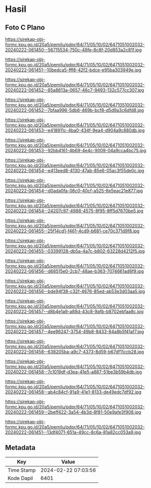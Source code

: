# Hasil

## Foto C Plano

https://sirekap-obj-formc.kpu.go.id/20a5/pemilu/pdpr/64/71/05/10/02/6471051002032-20240222-061450--56715534-750c-48fe-8c8f-20d853a2c81f.jpg

https://sirekap-obj-formc.kpu.go.id/20a5/pemilu/pdpr/64/71/05/10/02/6471051002032-20240222-061451--10bedca5-fff8-42f2-bdce-e95ba303949e.jpg

https://sirekap-obj-formc.kpu.go.id/20a5/pemilu/pdpr/64/71/05/10/02/6471051002032-20240222-061452--85a8813a-0657-46c7-9493-132c577cc307.jpg

https://sirekap-obj-formc.kpu.go.id/20a5/pemilu/pdpr/64/71/05/10/02/6471051002032-20240222-061452--7bfaa996-5db6-469b-bcf8-d5d9a3c6dfd8.jpg

https://sirekap-obj-formc.kpu.go.id/20a5/pemilu/pdpr/64/71/05/10/02/6471051002032-20240222-061453--e418911c-4ba0-434f-9ea4-d904a9c880db.jpg

https://sirekap-obj-formc.kpu.go.id/20a5/pemilu/pdpr/64/71/05/10/02/6471051002032-20240222-061453--92bb4161-4b69-4e4c-9009-04a9cca4bc75.jpg

https://sirekap-obj-formc.kpu.go.id/20a5/pemilu/pdpr/64/71/05/10/02/6471051002032-20240222-061454--e413eed8-4130-47ab-85e6-05ac3f55de0c.jpg

https://sirekap-obj-formc.kpu.go.id/20a5/pemilu/pdpr/64/71/05/10/02/6471051002032-20240222-061454--d0ada0fa-06c0-40cf-a525-6e5eac21e877.jpg

https://sirekap-obj-formc.kpu.go.id/20a5/pemilu/pdpr/64/71/05/10/02/6471051002032-20240222-061454--24207c97-4988-4575-8f95-8ff5d7670be5.jpg

https://sirekap-obj-formc.kpu.go.id/20a5/pemilu/pdpr/64/71/05/10/02/6471051002032-20240222-061455--25f14cd1-f461-4cd9-b681-ce70c371d9f8.jpg

https://sirekap-obj-formc.kpu.go.id/20a5/pemilu/pdpr/64/71/05/10/02/6471051002032-20240222-061455--03399128-db5a-4a7c-b802-63228d4212f5.jpg

https://sirekap-obj-formc.kpu.go.id/20a5/pemilu/pdpr/64/71/05/10/02/6471051002032-20240222-061456--d68515e0-2cb7-48ae-b363-7074661ad6f9.jpg

https://sirekap-obj-formc.kpu.go.id/20a5/pemilu/pdpr/64/71/05/10/02/6471051002032-20240222-061456--bde94f38-c32f-4676-85ed-ab53e3d03aa5.jpg

https://sirekap-obj-formc.kpu.go.id/20a5/pemilu/pdpr/64/71/05/10/02/6471051002032-20240222-061457--d8b4e1a9-a88d-43c8-9afb-b8702ebfaa8c.jpg

https://sirekap-obj-formc.kpu.go.id/20a5/pemilu/pdpr/64/71/05/10/02/6471051002032-20240222-061457--4ee96247-3754-49b8-8433-84a8b5f41af7.jpg

https://sirekap-obj-formc.kpu.go.id/20a5/pemilu/pdpr/64/71/05/10/02/6471051002032-20240222-061458--638205ba-a9c7-4373-8d59-b67df11ccb28.jpg

https://sirekap-obj-formc.kpu.go.id/20a5/pemilu/pdpr/64/71/05/10/02/6471051002032-20240222-061458--7c1019df-d3ea-41e5-a887-51be3b59b4db.jpg

https://sirekap-obj-formc.kpu.go.id/20a5/pemilu/pdpr/64/71/05/10/02/6471051002032-20240222-061458--ab4c84cf-91a9-41e1-8133-de49edc7df92.jpg

https://sirekap-obj-formc.kpu.go.id/20a5/pemilu/pdpr/64/71/05/10/02/6471051002032-20240222-061459--2beff422-3a54-4b3d-8f81-50e9afe3f908.jpg

https://sirekap-obj-formc.kpu.go.id/20a5/pemilu/pdpr/64/71/05/10/02/6471051002032-20240222-061451--13df4071-651a-49cc-8c6a-81a82cc053a9.jpg


## Metadata

| Key        | Value               |
| ---------- | ------------------- |
| Time Stamp | 2024-02-22 07:03:56 |
| Kode Dapil | 6401                |



